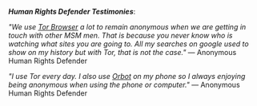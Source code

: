 ***Human Rights Defender Testimonies***:
   
*"We use [Tor Browser](torbrowser/windows) a lot to remain anonymous when we are getting in touch with other MSM men. That is because you never know who is watching what sites you are going to. All my searches on google used to show on my history but with Tor, that is not the case."* — Anonymous Human Rights Defender

*"I use Tor every day. I also use [Orbot](orbot/android) on my phone so I always enjoying being anonymous when using the phone or computer."* — Anonymous Human Rights Defender

